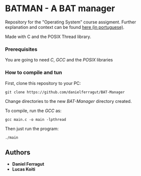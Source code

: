 # BATMAN - A BAT manager

Repository for the "Operating System" course assigment.
Further explanation and context can be found [here (in portuguese)](https://lasca.ic.unicamp.br/paulo/courses/so/2019s2/exp/exp01/exp01.html).


Made with C and the POSIX Thread library.

<!-- ## Getting Started

If you want to try  -->

### Prerequisites

You are going to need *C*, *GCC* and the *POSIX* libraries

### How to compile and tun

First, clone this repository to your PC:

```
git clone https://github.com/danielferragut/BAT-Manager
```

Change directories to the new *BAT-Manager* directory created.

To compile, run the *GCC* as:
```
gcc main.c -o main -lpthread
```
Then just run the program:
```
./main
```


<!-- ## Built With

* [Dropwizard](http://www.dropwizard.io/1.0.2/docs/) - The web framework used
* [Maven](https://maven.apache.org/) - Dependency Management
* [ROME](https://rometools.github.io/rome/) - Used to generate RSS Feeds

## Contributing

Please read [CONTRIBUTING.md](https://gist.github.com/PurpleBooth/b24679402957c63ec426) for details on our code of conduct, and the process for submitting pull requests to us.

## Versioning

We use [SemVer](http://semver.org/) for versioning. For the versions available, see the [tags on this repository](https://github.com/your/project/tags).  -->

## Authors

* **Daniel Ferragut**
* **Lucas Koiti**
